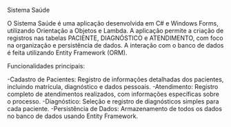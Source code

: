 Sistema Saúde

O Sistema Saúde é uma aplicação desenvolvida em C# e Windows Forms, utilizando Orientação a Objetos e Lambda. A aplicação permite a criação de registros nas tabelas PACIENTE, DIAGNÓSTICO e ATENDIMENTO, com foco na organização e persistência de dados. A interação com o banco de dados é feita utilizando Entity Framework (ORM).

Funcionalidades principais:

-Cadastro de Pacientes: Registro de informações detalhadas dos pacientes, incluindo matrícula, diagnóstico e dados pessoais.
-Atendimento: Registro completo de atendimentos realizados, com informações específicas sobre o processo.
-Diagnóstico: Seleção e registro de diagnósticos simples para cada paciente.
-Persistência de Dados: Armazenamento de todos os dados no banco de dados usando Entity Framework.
